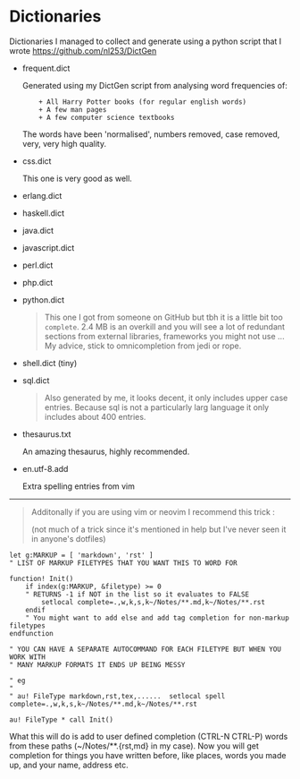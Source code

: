 # Dictionaries

Dictionaries I managed to collect and generate using a python script that I wrote <https://github.com/nl253/DictGen>

-   frequent.dict

      Generated using my DictGen script from analysing word frequencies of:

        	+ All Harry Potter books (for regular english words)
        	+ A few man pages
        	+ A few computer science textbooks

      The words have been 'normalised', numbers removed, case removed, very, very
      high quality.

-   css.dict

      This one is very good as well.

-   erlang.dict

-   haskell.dict

-   java.dict

-   javascript.dict

-   perl.dict

-   php.dict

-   python.dict

    > This one I got from someone on GitHub but tbh it is a little bit too
    > `complete`.  2.4 MB is an overkill and you will see a lot of redundant
    > sections from external libraries, frameworks you might not use ... 
    > My advice, stick to omnicompletion from jedi or rope.

-   shell.dict (tiny)

-   sql.dict

    > Also generated by me, it looks decent, it only includes upper case entries.
    > Because sql is not a particularly larg language it only includes about 400
    > entries.

-   thesaurus.txt

      An amazing thesaurus, highly recommended.

-   en.utf-8.add

      Extra spelling entries from vim

-------------------------------------------------------------------------

> Additonally if you are using vim or neovim I recommend this trick : 
>
> (not much of a trick since it's mentioned in help but I've never seen it in
> anyone's dotfiles)

```vim
let g:MARKUP = [ 'markdown', 'rst' ]
" LIST OF MARKUP FILETYPES THAT YOU WANT THIS TO WORD FOR

function! Init()
    if index(g:MARKUP, &filetype) >= 0 
    " RETURNS -1 if NOT in the list so it evaluates to FALSE
        setlocal complete=.,w,k,s,k~/Notes/**.md,k~/Notes/**.rst
    endif
    " You might want to add else and add tag completion for non-markup filetypes
endfunction

" YOU CAN HAVE A SEPARATE AUTOCOMMAND FOR EACH FILETYPE BUT WHEN YOU WORK WITH
" MANY MARKUP FORMATS IT ENDS UP BEING MESSY

" eg 
"
" au! FileType markdown,rst,tex,......  setlocal spell complete=.,w,k,s,k~/Notes/**.md,k~/Notes/**.rst

au! FileType * call Init()
```

What this will do is add to user defined completion (CTRL-N CTRL-P) words from
these paths (~/Notes/\*\*.{rst,md} in my case). Now you will get completion for
things you have written before, like places, words you made up, and your name,
address etc. 
